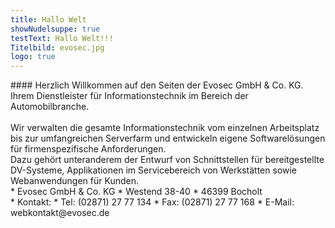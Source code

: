 ```yaml
---
title: Hallo Welt
showNudelsuppe: true
testText: Hallo Welt!!!
Titelbild: evosec.jpg
logo: true
---
```

<div class="content1">
#### Herzlich Willkommen
auf den Seiten der Evosec GmbH & Co. KG. Ihrem Dienstleister für Informationstechnik im Bereich der Automobilbranche.<br> 
<br>
Wir verwalten die gesamte Informationstechnik vom einzelnen Arbeitsplatz bis zur umfangreichen Serverfarm und entwickeln eigene Softwarelösungen für firmenspezifische Anforderungen.<br> 
Dazu gehört unteranderem der Entwurf von Schnittstellen für bereitgestellte DV-Systeme, Applikationen im Servicebereich von Werkstätten sowie Webanwendungen für Kunden.<br>
</div>
<div class="content2">
* Evosec GmbH & Co. KG
* Westend 38-40
* 46399 Bocholt
<br>
* Kontakt:
* Tel: (02871) 27 77 134
* Fax: (02871) 27 77 168
* E-Mail: webkontakt@evosec.de
<div>

